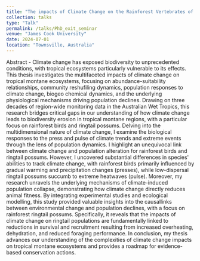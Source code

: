 ```yaml
---
title: "The impacts of Climate Change on the Rainforest Vertebrates of the Australian Wet Tropics"
collection: talks
type: "Talk"
permalink: /talks/PhD_exit_seminar
venue: "James Cook University"
date: 2024-07-01
location: "Townsville, Australia"
---
```

Abstract - Climate change has exposed biodiversity to unprecedented conditions, with tropical ecosystems particularly vulnerable to its effects. This thesis investigates the multifaceted impacts of climate change on tropical montane ecosystems, focusing on abundance-suitability relationships, community reshufiling dynamics, population responses to climate change, biogeo chemical dynamics, and the underlying physiological mechanisms driving population declines. Drawing on three decades of region-wide monitoring data in the Australian Wet Tropics, this research bridges critical gaps in our understanding of how climate change leads to biodiversity erosion in tropical montane regions, with a particular focus on rainforest birds and ringtail possums.
Delving into the multidimensional nature of climate change, I examine the biological responses to the press and pulse of climate trends and extreme events through the lens of population dynamics. I highlight an unequivocal link between climate change and population alteration for rainforest birds and ringtail possums. However, I uncovered substantial differences in species' abilities to track climate change, with rainforest birds primarily influenced by gradual warming and precipitation changes (presses), while low-dispersal ringtail possums succumb to extreme heatwaves (pulse).
Moreover, my research unravels the underlying mechanisms of climate-induced population collapse, demonstrating how climate change directly reduces animal fitness. By integrating experimental studies and ecological modelling, this study provided valuable insights into the causallinks between environmental change and population declines, with a focus on rainforest ringtail possums. Specifically, it reveals that the impacts of climate change on ringtail populations are fundamentally linked to reductions in survival and recruitment resulting from increased overheating, dehydration, and reduced foraging performance.
In conclusion, my thesis advances our understanding of the complexities of climate change impacts on tropical montane ecosystems and provides a roadmap for evidence-based conservation actions.
